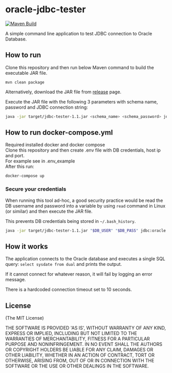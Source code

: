 # oracle-jdbc-tester

[![Maven Build](https://github.com/aimtiaz11/oracle-jdbc-tester/actions/workflows/maven.yml/badge.svg)](https://github.com/aimtiaz11/oracle-jdbc-tester/actions/workflows/maven.yml)

A simple command line application to test JDBC connection to Oracle Database.

## How to run

Clone this repository and then run below Maven command to build the executable JAR file.

```
mvn clean package
```

Alternatively, download the JAR file from [release](https://github.com/aimtiaz11/jdbc-tester/releases) page. 

Execute the JAR file with the following 3 parameters with schema name, password and JDBC connection string:

```sh
java -jar target/jdbc-tester-1.1.jar <schema_name> <schema_password> jdbc:oracle:thin:@//<host>:<port>/<SID>
```

## How to run docker-compose.yml  
Required installed docker and docker compose   
Clone this repository and then create .env file with DB credentials, host ip and port.  
For example see in .env_example  
After this run:
```sh
docker-compose up
```
  


### Secure your credentials

When running this tool ad-hoc, a good security practice would be read the DB username and password into a variable by using `read` command in Linux (or similar) and then execute the JAR file.

This prevents DB credentials being stored in `~/.bash_history`.


```sh
java -jar target/jdbc-tester-1.1.jar "$DB_USER" "$DB_PASS" jdbc:oracle:thin:@//<host>:<port>/<SID>
```

## How it works

The application connects to the Oracle database and executes a single SQL query: `select sysdate from dual` and prints the output. 

If it cannot connect for whatever reason, it will fail by logging an error message.

There is a hardcoded connection timeout set to 10 seconds.

## License

(The MIT License)

THE SOFTWARE IS PROVIDED 'AS IS', WITHOUT WARRANTY OF ANY KIND, EXPRESS OR IMPLIED, INCLUDING BUT NOT LIMITED TO THE WARRANTIES OF MERCHANTABILITY, FITNESS FOR A PARTICULAR PURPOSE AND NONINFRINGEMENT. IN NO EVENT SHALL THE AUTHORS OR COPYRIGHT HOLDERS BE LIABLE FOR ANY CLAIM, DAMAGES OR OTHER LIABILITY, WHETHER IN AN ACTION OF CONTRACT, TORT OR OTHERWISE, ARISING FROM, OUT OF OR IN CONNECTION WITH THE SOFTWARE OR THE USE OR OTHER DEALINGS IN THE SOFTWARE.
